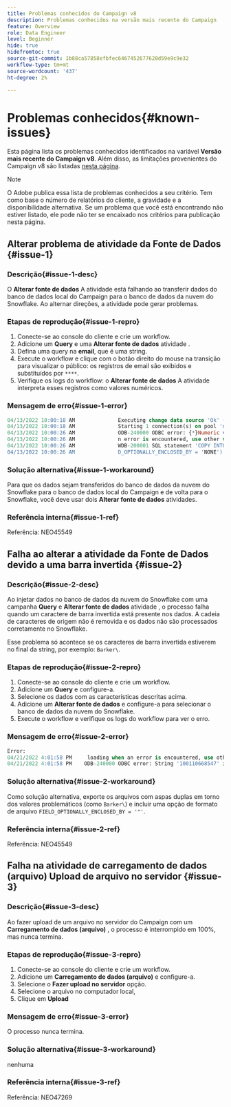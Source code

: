 ```yaml
---
title: Problemas conhecidos do Campaign v8
description: Problemas conhecidos na versão mais recente do Campaign
feature: Overview
role: Data Engineer
level: Beginner
hide: true
hidefromtoc: true
source-git-commit: 1b88ca57858efbfec6467452677620d59e9c9e32
workflow-type: tm+mt
source-wordcount: '437'
ht-degree: 2%

---
```


# Problemas conhecidos{#known-issues}

Esta página lista os problemas conhecidos identificados na variável **Versão mais recente do Campaign v8**. Além disso, as limitações provenientes do Campaign v8 são listadas [nesta página](known-limitations.md).


>[!NOTE]
>
>O Adobe publica essa lista de problemas conhecidos a seu critério. Tem como base o número de relatórios do cliente, a gravidade e a disponibilidade alternativa. Se um problema que você está encontrando não estiver listado, ele pode não ter se encaixado nos critérios para publicação nesta página.

## Alterar problema de atividade da Fonte de Dados {#issue-1}

### Descrição{#issue-1-desc}

O **Alterar fonte de dados** A atividade está falhando ao transferir dados do banco de dados local do Campaign para o banco de dados da nuvem do Snowflake. Ao alternar direções, a atividade pode gerar problemas.

### Etapas de reprodução{#issue-1-repro}

1. Conecte-se ao console do cliente e crie um workflow.
1. Adicione um **Query** e uma **Alterar fonte de dados** atividade .
1. Defina uma query na **email**, que é uma string.
1. Execute o workflow e clique com o botão direito do mouse na transição para visualizar o público: os registros de email são exibidos e substituídos por `****`.
1. Verifique os logs do workflow: o **Alterar fonte de dados** A atividade interpreta esses registros como valores numéricos.

### Mensagem de erro{#issue-1-error}

```sql
04/13/2022 10:00:18 AM              Executing change data source 'Ok' (step 'Change Data Source')
04/13/2022 10:00:18 AM              Starting 1 connection(s) on pool 'nms:extAccount:ffda tractorsupply_mkt_stage8' (Snowflake, server='adobe-acc_tractorsupply_us_west_2_aws.snowflakecomputing.com', login='tractorsupply_stage8_MKT:tractorsupply_stage8')
04/13/2022 10:00:26 AM              ODB-240000 ODBC error: {*}Numeric value '{*}******{*}{{*}}' is not recognized\{*}   File 'wkf1285541_13_1_0_47504750#458318uploadPart0.chunk.gz', line 1, character 10140   Row 279, column "WKF1285541_13_1_0"["BICUST_ID":1]   If you would like to continue loading when a
04/13/2022 10:00:26 AM              n error is encountered, use other values such as 'SKIP_FILE' or 'CONTINUE' for the ON_ERROR option. For more information on loading options, please run 'info loading_data' in a SQL client. SQLState: 22018
04/13/2022 10:00:26 AM              WDB-200001 SQL statement 'COPY INTO wkf1285541_13_1_0 (SACTIVE, SADDRESS1, SADDRESS2, BICUST_ID, SEMAIL) FROM ( SELECT $1, $2, $3, $4, $5 FROM $$@BULK_wkf1285541_13_1_0$$) FILE_FORMAT = ( TYPE = CSV RECORD_DELIMITER = '\x02' FIELD_DELIMITER = '\x01' FIEL
04/13/2022 10:00:26 AM              D_OPTIONALLY_ENCLOSED_BY = 'NONE') ON_ERROR = ABORT_STATEMENT PURGE = TRUE' could not be executed.
```

### Solução alternativa{#issue-1-workaround}

Para que os dados sejam transferidos do banco de dados da nuvem do Snowflake para o banco de dados local do Campaign e de volta para o Snowflake, você deve usar dois **Alterar fonte de dados** atividades.

### Referência interna{#issue-1-ref}

Referência: NEO45549



## Falha ao alterar a atividade da Fonte de Dados devido a uma barra invertida {#issue-2}

### Descrição{#issue-2-desc}

Ao injetar dados no banco de dados da nuvem do Snowflake com uma campanha **Query** e **Alterar fonte de dados** atividade , o processo falha quando um caractere de barra invertida está presente nos dados. A cadeia de caracteres de origem não é removida e os dados não são processados corretamente no Snowflake.

Esse problema só acontece se os caracteres de barra invertida estiverem no final da string, por exemplo: `Barker\`.


### Etapas de reprodução{#issue-2-repro}

1. Conecte-se ao console do cliente e crie um workflow.
1. Adicione um **Query** e configure-a.
1. Selecione os dados com as características descritas acima.
1. Adicione um **Alterar fonte de dados** e configure-a para selecionar o banco de dados da nuvem do Snowflake.
1. Execute o workflow e verifique os logs do workflow para ver o erro.


### Mensagem de erro{#issue-2-error}

```sql
Error:
04/21/2022 4:01:58 PM     loading when an error is encountered, use other values such as 'SKIP_FILE' or 'CONTINUE' for the ON_ERROR option. For more information on loading options, please run 'info loading_data' in a SQL client. SQLState: 22000
04/21/2022 4:01:58 PM    ODB-240000 ODBC error: String '100110668547' is too long and would be truncated   File 'wkf1656797_21_1_3057430574#458516uploadPart0.chunk.gz', line 1, character 0   Row 90058, column "WKF1656797_21_1"["SCARRIER_ROUTE":13]   If you would like to continue
```

### Solução alternativa{#issue-2-workaround}

Como solução alternativa, exporte os arquivos com aspas duplas em torno dos valores problemáticos (como `Barker\`) e incluir uma opção de formato de arquivo `FIELD_OPTIONALLY_ENCLOSED_BY = '"'`.

### Referência interna{#issue-2-ref}

Referência: NEO45549


## Falha na atividade de carregamento de dados (arquivo) Upload de arquivo no servidor {#issue-3}

### Descrição{#issue-3-desc}

Ao fazer upload de um arquivo no servidor do Campaign com um **Carregamento de dados (arquivo)** , o processo é interrompido em 100%, mas nunca termina.

### Etapas de reprodução{#issue-3-repro}

1. Conecte-se ao console do cliente e crie um workflow.
1. Adicione um **Carregamento de dados (arquivo)** e configure-a.
1. Selecione o **Fazer upload no servidor** opção.
1. Selecione o arquivo no computador local,
1. Clique em **Upload**


### Mensagem de erro{#issue-3-error}

O processo nunca termina.

### Solução alternativa{#issue-3-workaround}

nenhuma

### Referência interna{#issue-3-ref}

Referência: NEO47269